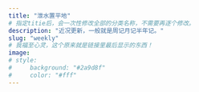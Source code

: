 ```yaml
---
title: "泄水置平地"
# 指定titie后，会一次性修改全部的分类名称，不需要再逐个修改。
description: "近况更新，一般就是周记月记半年记。"
slug: "weekly"
# 我福至心灵，这个原来就是链接里最后显示的东西！
image: 
# style:
#     background: "#2a9d8f"
#     color: "#fff"
---
```

